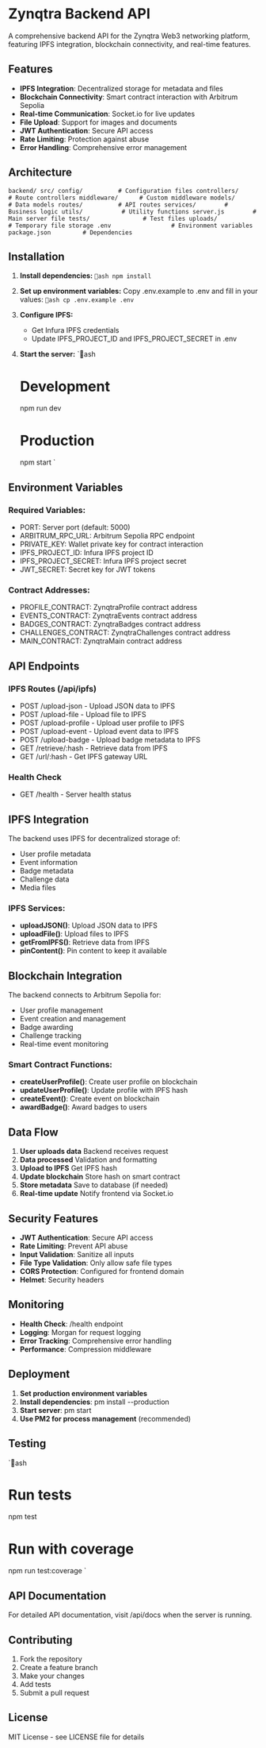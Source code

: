 ﻿# Zynqtra Backend API

A comprehensive backend API for the Zynqtra Web3 networking platform, featuring IPFS integration, blockchain connectivity, and real-time features.

##  Features

- **IPFS Integration**: Decentralized storage for metadata and files
- **Blockchain Connectivity**: Smart contract interaction with Arbitrum Sepolia
- **Real-time Communication**: Socket.io for live updates
- **File Upload**: Support for images and documents
- **JWT Authentication**: Secure API access
- **Rate Limiting**: Protection against abuse
- **Error Handling**: Comprehensive error management

##  Architecture

`
backend/
 src/
    config/          # Configuration files
    controllers/     # Route controllers
    middleware/      # Custom middleware
    models/          # Data models
    routes/          # API routes
    services/        # Business logic
    utils/           # Utility functions
    server.js        # Main server file
 tests/               # Test files
 uploads/             # Temporary file storage
 .env                 # Environment variables
 package.json         # Dependencies
`

##  Installation

1. **Install dependencies:**
   `ash
   npm install
   `

2. **Set up environment variables:**
   Copy .env.example to .env and fill in your values:
   `ash
   cp .env.example .env
   `

3. **Configure IPFS:**
   - Get Infura IPFS credentials
   - Update IPFS_PROJECT_ID and IPFS_PROJECT_SECRET in .env

4. **Start the server:**
   `ash
   # Development
   npm run dev
   
   # Production
   npm start
   `

##  Environment Variables

### Required Variables:
- PORT: Server port (default: 5000)
- ARBITRUM_RPC_URL: Arbitrum Sepolia RPC endpoint
- PRIVATE_KEY: Wallet private key for contract interaction
- IPFS_PROJECT_ID: Infura IPFS project ID
- IPFS_PROJECT_SECRET: Infura IPFS project secret
- JWT_SECRET: Secret key for JWT tokens

### Contract Addresses:
- PROFILE_CONTRACT: ZynqtraProfile contract address
- EVENTS_CONTRACT: ZynqtraEvents contract address
- BADGES_CONTRACT: ZynqtraBadges contract address
- CHALLENGES_CONTRACT: ZynqtraChallenges contract address
- MAIN_CONTRACT: ZynqtraMain contract address

##  API Endpoints

### IPFS Routes (/api/ipfs)
- POST /upload-json - Upload JSON data to IPFS
- POST /upload-file - Upload file to IPFS
- POST /upload-profile - Upload user profile to IPFS
- POST /upload-event - Upload event data to IPFS
- POST /upload-badge - Upload badge metadata to IPFS
- GET /retrieve/:hash - Retrieve data from IPFS
- GET /url/:hash - Get IPFS gateway URL

### Health Check
- GET /health - Server health status

##  IPFS Integration

The backend uses IPFS for decentralized storage of:
- User profile metadata
- Event information
- Badge metadata
- Challenge data
- Media files

### IPFS Services:
- **uploadJSON()**: Upload JSON data to IPFS
- **uploadFile()**: Upload files to IPFS
- **getFromIPFS()**: Retrieve data from IPFS
- **pinContent()**: Pin content to keep it available

##  Blockchain Integration

The backend connects to Arbitrum Sepolia for:
- User profile management
- Event creation and management
- Badge awarding
- Challenge tracking
- Real-time event monitoring

### Smart Contract Functions:
- **createUserProfile()**: Create user profile on blockchain
- **updateUserProfile()**: Update profile with IPFS hash
- **createEvent()**: Create event on blockchain
- **awardBadge()**: Award badges to users

##  Data Flow

1. **User uploads data**  Backend receives request
2. **Data processed**  Validation and formatting
3. **Upload to IPFS**  Get IPFS hash
4. **Update blockchain**  Store hash on smart contract
5. **Store metadata**  Save to database (if needed)
6. **Real-time update**  Notify frontend via Socket.io

##  Security Features

- **JWT Authentication**: Secure API access
- **Rate Limiting**: Prevent API abuse
- **Input Validation**: Sanitize all inputs
- **File Type Validation**: Only allow safe file types
- **CORS Protection**: Configured for frontend domain
- **Helmet**: Security headers

##  Monitoring

- **Health Check**: /health endpoint
- **Logging**: Morgan for request logging
- **Error Tracking**: Comprehensive error handling
- **Performance**: Compression middleware

##  Deployment

1. **Set production environment variables**
2. **Install dependencies**: 
pm install --production
3. **Start server**: 
pm start
4. **Use PM2 for process management** (recommended)

##  Testing

`ash
# Run tests
npm test

# Run with coverage
npm run test:coverage
`

##  API Documentation

For detailed API documentation, visit /api/docs when the server is running.

##  Contributing

1. Fork the repository
2. Create a feature branch
3. Make your changes
4. Add tests
5. Submit a pull request

##  License

MIT License - see LICENSE file for details
